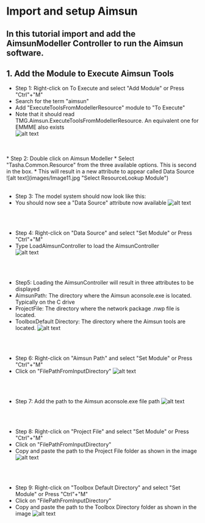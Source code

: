 # **Import and setup Aimsun**

## In this tutorial import and add the AimsunModeller Controller to run the Aimsun software.


## 1. Add the Module to Execute Aimsun Tools
* Step 1: Right-click on To Execute and select "Add Module" or Press "Ctrl"+"M"
* Search for the term "aimsun"
* Add "ExecuteToolsFromModellerResource" module to "To Execute"
* Note that it should read TMG.Aimsun.ExecuteToolsFromModellerResource. An equivalent one for EMMME also exists<br />
![alt text](images/Image10.jpg "ExecuteToolsFromModellerResource Module")
<br />
<br />
* Step 2: Double click on Aimsun Modeller
* Select "Tasha.Common.Resource" from the three available options. This is second in the box.
* This will result in a new attribute to appear called Data Source<br />
![alt text](images/Image11.jpg "Select ResourceLookup Module")
<br />
<br />

* Step 3: The model system should now look like this:
* You should now see a "Data Source" attribute now available
![alt text](images/Image12.jpg "Output")
<br />
<br />

* Step 4: Right-click on "Data Source" and select "Set Module" or Press "Ctrl"+"M"
* Type LoadAimsunController to load the AimsunController<br />
![alt text](images/Image13.jpg "Enter the Resource Name")
<br />
<br />


* Step5: Loading the AimsunController will result in three attributes to be displayed
* AimsunPath: The directory where the Aimsun aconsole.exe is located. Typically on the C drive
* ProjectFile: The directory where the network package .nwp file is located.
* ToolboxDefault Directory: The directory where the Aimsun tools are located.
![alt text](images/Image14.jpg "ImportNetworkPackage Module")
<br />
<br />

* Step 6: Right-click on "Aimsun Path" and select "Set Module" or Press "Ctrl"+"M"
* Click on "FilePathFromInputDirectory"
![alt text](images/Image15.jpg "FilePathFromInputDirectory Module")
<br />
<br />

* Step 7: Add the path to the Aimsun aconsole.exe file path
![alt text](images/Image16.jpg "aconsole path Module")
<br />
<br />

* Step 8: Right-click on "Project File" and select "Set Module" or Press "Ctrl"+"M"
* Click on "FilePathFromInputDirectory"
* Copy and paste the path to the Project File folder as shown in the image
![alt text](images/Image17.jpg "ProjectFile Module")
<br />
<br />

* Step 9: Right-click on "Toolbox Default Directory" and select "Set Module" or Press "Ctrl"+"M"
* Click on "FilePathFromInputDirectory"
* Copy and paste the path to the Toolbox Directory folder as shown in the image
![alt text](images/Image18.jpg "Toolbox Default Directory Module")
<br />
<br />
